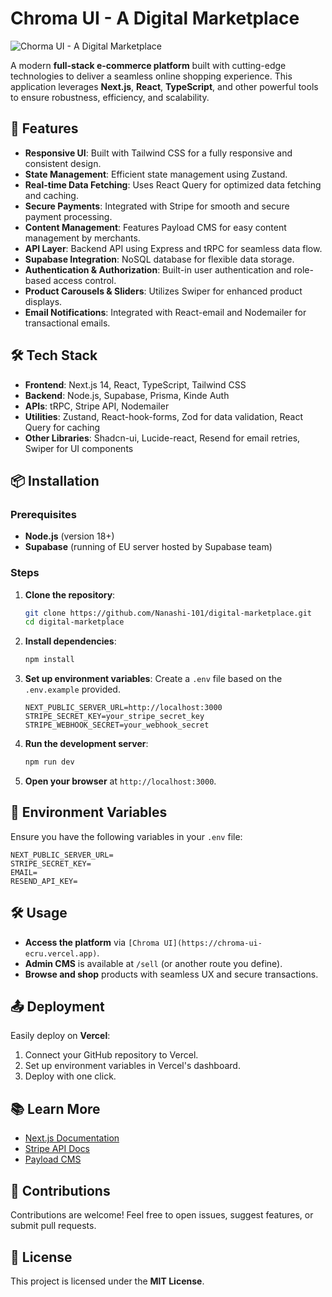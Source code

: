 # Chroma UI - A Digital Marketplace

![Chorma UI - A Digital Marketplace](https://github.com/user-attachments/assets/9d9aac12-1a38-4012-ac7e-540002caf1d3) 

A modern **full-stack e-commerce platform** built with cutting-edge technologies to deliver a seamless online shopping experience. This application leverages **Next.js**, **React**, **TypeScript**, and other powerful tools to ensure robustness, efficiency, and scalability.

## 🚀 Features

- **Responsive UI**: Built with Tailwind CSS for a fully responsive and consistent design.
- **State Management**: Efficient state management using Zustand.
- **Real-time Data Fetching**: Uses React Query for optimized data fetching and caching.
- **Secure Payments**: Integrated with Stripe for smooth and secure payment processing.
- **Content Management**: Features Payload CMS for easy content management by merchants.
- **API Layer**: Backend API using Express and tRPC for seamless data flow.
- **Supabase Integration**: NoSQL database for flexible data storage.
- **Authentication & Authorization**: Built-in user authentication and role-based access control.
- **Product Carousels & Sliders**: Utilizes Swiper for enhanced product displays.
- **Email Notifications**: Integrated with React-email and Nodemailer for transactional emails.

## 🛠️ Tech Stack

- **Frontend**: Next.js 14, React, TypeScript, Tailwind CSS
- **Backend**: Node.js, Supabase, Prisma, Kinde Auth 
- **APIs**: tRPC, Stripe API, Nodemailer
- **Utilities**: Zustand, React-hook-forms, Zod for data validation, React Query for caching
- **Other Libraries**: Shadcn-ui, Lucide-react, Resend for email retries, Swiper for UI components

## 📦 Installation

### Prerequisites
- **Node.js** (version 18+)
- **Supabase** (running of EU server hosted by Supabase team)

### Steps
1. **Clone the repository**:
   ```bash
   git clone https://github.com/Nanashi-101/digital-marketplace.git
   cd digital-marketplace
   ```

2. **Install dependencies**:
   ```bash
   npm install
   ```

3. **Set up environment variables**: Create a `.env` file based on the `.env.example` provided.
   ```env
   NEXT_PUBLIC_SERVER_URL=http://localhost:3000
   STRIPE_SECRET_KEY=your_stripe_secret_key
   STRIPE_WEBHOOK_SECRET=your_webhook_secret
   ```

4. **Run the development server**:
   ```bash
   npm run dev
   ```

5. **Open your browser** at `http://localhost:3000`.

## 🔧 Environment Variables

Ensure you have the following variables in your `.env` file:

```env
NEXT_PUBLIC_SERVER_URL=
STRIPE_SECRET_KEY=
EMAIL=
RESEND_API_KEY=
```

## 🛠️ Usage

- **Access the platform** via `[Chroma UI](https://chroma-ui-ecru.vercel.app)`.
- **Admin CMS** is available at `/sell` (or another route you define).
- **Browse and shop** products with seamless UX and secure transactions.

## 📤 Deployment

Easily deploy on **Vercel**:
1. Connect your GitHub repository to Vercel.
2. Set up environment variables in Vercel's dashboard.
3. Deploy with one click.

## 📚 Learn More

- [Next.js Documentation](https://nextjs.org/docs)
- [Stripe API Docs](https://stripe.com/docs/api)
- [Payload CMS](https://payloadcms.com/docs)

## 🤝 Contributions

Contributions are welcome! Feel free to open issues, suggest features, or submit pull requests.

## 📄 License

This project is licensed under the **MIT License**.
